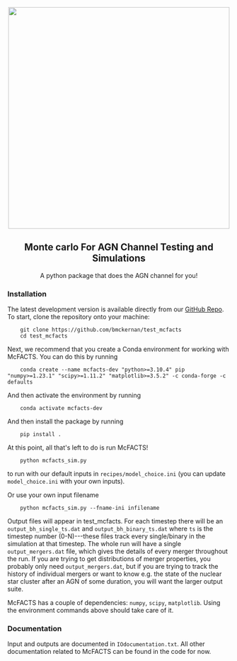 <p align="center">
    <img width="500", src="logo2.png">
    <!-- put our logo here instead of google -->
</p>

<h2 align="center">
    <b>M</b>onte <b>c</b>arlo <b>F</b>or <b>A</b>GN <b>C</b>hannel <b>T</b>esting and <b>S</b>imulations
    <br>
    <!-- <a href="https://github.com/TeamLEGWORK/LEGWORK-paper">
        <img src="https://img.shields.io/badge/release paper-repo-blue.svg?style=flat&logo=GitHub" alt="Read the article"/>
    </a>
    <a href="https://codecov.io/gh/TeamLEGWORK/LEGWORK">
        <img src="https://codecov.io/gh/TeamLEGWORK/LEGWORK/branch/main/graph/badge.svg?token=FUG4RFYCWX"/>
    </a>
    <a href='https://legwork.readthedocs.io/en/latest/?badge=latest'>
        <img src='https://readthedocs.org/projects/legwork/badge/?version=latest' alt='Documentation Status' />
    </a>
    <a href="https://ascl.net/2111.007">
        <img src="https://img.shields.io/badge/ascl-2111.007-blue.svg?colorB=262255" alt="ascl:2111.007" />
    </a>
    <a href="mailto:tomjwagg@gmail.com?cc=kbreivik@flatironinstitute.org">
        <img src="https://img.shields.io/badge/contact-authors-blueviolet.svg?style=flat" alt="Email the authors"/>
    </a> -->
</h2>

<p align="center">
    A python package that does the AGN channel for you!
</p>

### Installation

The latest development version is available directly from our [GitHub Repo](https://github.com/bmckernan/test_mcfacts). To start, clone the repository onto your machine:

```
    git clone https://github.com/bmckernan/test_mcfacts
    cd test_mcfacts
```
Next, we recommend that you create a Conda environment for working with McFACTS.
You can do this by running

```
    conda create --name mcfacts-dev "python>=3.10.4" pip "numpy>=1.23.1" "scipy>=1.11.2" "matplotlib>=3.5.2" -c conda-forge -c defaults
```

And then activate the environment by running

```
    conda activate mcfacts-dev
```

And then install the package by running
```
    pip install .
```

At this point, all that's left to do is run McFACTS!

```
    python mcfacts_sim.py
```
to run with our default inputs in `recipes/model_choice.ini` (you can update `model_choice.ini` with your own inputs).

Or use your own input filename

```
    python mcfacts_sim.py --fname-ini infilename
```

Output files will appear in test_mcfacts. For each timestep there will be an `output_bh_single_ts.dat` and `output_bh_binary_ts.dat` where `ts` is the timestep number (0-N)---these files track every single/binary in the simulation at that timestep. The whole run will have a single `output_mergers.dat` file, which gives the details of every merger throughout the run. If you are trying to get distributions of merger properties, you probably only need `output_mergers.dat`, but if you are trying to track the history of individual mergers or want to know e.g. the state of the nuclear star cluster after an AGN of some duration, you will want the larger output suite.

<!-- Put simply? `pip install legwork`! But we recommend creating a conda environment first to ensure everything goes smoothly! Check out the installation instructions [here](https://legwork.readthedocs.io/en/latest/install.html) to learn exactly how to install LEGWORK -->

McFACTS has a couple of dependencies: `numpy`, `scipy`, `matplotlib`. Using the environment commands above should take care of it.
<!-- (see [requirements.txt](requirements.txt) for the exact version requirements). -->

### Documentation
Input and outputs are documented in `IOdocumentation.txt`. All other documentation related to McFACTS can be found in the code for now.
<!-- [at this link](https://legwork.readthedocs.io/en/latest/) -->

<!-- ### Other quick links
- [Quickstart](https://legwork.readthedocs.io/en/latest/notebooks/Quickstart.html) - New to LEGWORK? Try out our quickstart tutorial!
- [Tutorials](https://legwork.readthedocs.io/en/latest/tutorials.html) - Learn more about what you can do with LEGWORK with our tutorials!
- [Citing LEGWORK](https://legwork.readthedocs.io/en/latest/cite.html) - If you're using LEGWORK for a scientific publication please follow the link for citation intstructions
- [Demos](https://legwork.readthedocs.io/en/latest/demos.html) - Want to see what LEGWORK is capable of? Check out our demos!
- [API reference](https://legwork.readthedocs.io/en/latest/modules.html) - Wondering how you should use a particular function? Go take a look at our full API reference!
- [Feature requests](https://github.com/TeamLEGWORK/LEGWORK/issues/new) - Do you have an idea for adding something to LEGWORK? Create an issue [here](https://github.com/TeamLEGWORK/LEGWORK/issues/new) and let us know! Or, even better, make the change yourself and create a [pull request](https://github.com/TeamLEGWORK/LEGWORK/pulls)!
- [Bug reporting](https://github.com/TeamLEGWORK/LEGWORK/issues/new) - If you see a bug we would love to know about it! Please create an issue [here](https://github.com/TeamLEGWORK/LEGWORK/issues/new)!
- [Release paper](https://arxiv.org/abs/2111.08717) - The LEGWORK release paper is now on the ArXiv and you can also view it directly [in GitHub](https://github.com/TeamLEGWORK/LEGWORK-paper) if you prefer! -->

